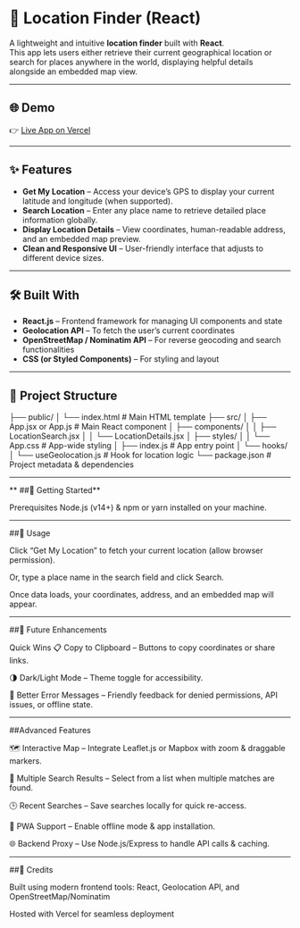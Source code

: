 # 📍 Location Finder (React)

A lightweight and intuitive **location finder** built with **React**.  
This app lets users either retrieve their current geographical location or search for places anywhere in the world, displaying helpful details alongside an embedded map view.

---

## 🌐 Demo

👉 [Live App on Vercel](https://v0-react-location-finder.vercel.app/)

---

## ✨ Features

- **Get My Location** – Access your device’s GPS to display your current latitude and longitude (when supported).  
- **Search Location** – Enter any place name to retrieve detailed place information globally.  
- **Display Location Details** – View coordinates, human-readable address, and an embedded map preview.  
- **Clean and Responsive UI** – User-friendly interface that adjusts to different device sizes.  

---

## 🛠️ Built With

- **React.js** – Frontend framework for managing UI components and state  
- **Geolocation API** – To fetch the user’s current coordinates  
- **OpenStreetMap / Nominatim API** – For reverse geocoding and search functionalities  
- **CSS (or Styled Components)** – For styling and layout  

---

## 📂 Project Structure


├── public/
│   └── index.html             # Main HTML template
├── src/
│   ├── App.jsx or App.js      # Main React component
│   ├── components/
│   │   ├── LocationSearch.jsx
│   │   └── LocationDetails.jsx
│   ├── styles/
│   │   └── App.css            # App-wide styling
│   ├── index.js               # App entry point
│   └── hooks/
│       └── useGeolocation.js  # Hook for location logic
└── package.json               # Project metadata & dependencies

---
**
##🚀 Getting Started**

Prerequisites
Node.js (v14+) & npm or yarn installed on your machine.

---

##📖 Usage

Click “Get My Location” to fetch your current location (allow browser permission).

Or, type a place name in the search field and click Search.

Once data loads, your coordinates, address, and an embedded map will appear.

---

##🚧 Future Enhancements

Quick Wins
📋 Copy to Clipboard – Buttons to copy coordinates or share links.

🌗 Dark/Light Mode – Theme toggle for accessibility.

🛑 Better Error Messages – Friendly feedback for denied permissions, API issues, or offline state.

---

##Advanced Features

🗺️ Interactive Map – Integrate Leaflet.js or Mapbox with zoom & draggable markers.

📌 Multiple Search Results – Select from a list when multiple matches are found.

🕒 Recent Searches – Save searches locally for quick re-access.

📱 PWA Support – Enable offline mode & app installation.

🌐 Backend Proxy – Use Node.js/Express to handle API calls & caching.

---

##🙌 Credits

Built using modern frontend tools: React, Geolocation API, and OpenStreetMap/Nominatim

Hosted with Vercel for seamless deployment

